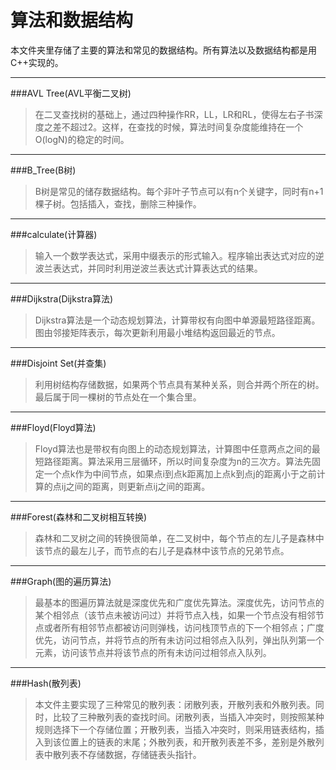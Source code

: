 # 算法和数据结构
本文件夹里存储了主要的算法和常见的数据结构。所有算法以及数据结构都是用C++实现的。

---
###AVL Tree(AVL平衡二叉树)
>在二叉查找树的基础上，通过四种操作RR，LL，LR和RL，使得左右子书深度之差不超过2。这样，在查找的时候，算法时间复杂度能维持在一个O(logN)的稳定的时间。

---
###B_Tree(B树)
>B树是常见的储存数据结构。每个非叶子节点可以有n个关键字，同时有n+1棵子树。包括插入，查找，删除三种操作。

---
###calculate(计算器)
>输入一个数学表达式，采用中缀表示的形式输入。程序输出表达式对应的逆波兰表达式，并同时利用逆波兰表达式计算表达式的结果。

---
###Dijkstra(Dijkstra算法)
>Dijkstra算法是一个动态规划算法，计算带权有向图中单源最短路径距离。图由邻接矩阵表示，每次更新利用最小堆结构返回最近的节点。

---
###Disjoint Set(并查集)
>利用树结构存储数据，如果两个节点具有某种关系，则合并两个所在的树。最后属于同一棵树的节点处在一个集合里。

---
###Floyd(Floyd算法)
>Floyd算法也是带权有向图上的动态规划算法，计算图中任意两点之间的最短路径距离。算法采用三层循环，所以时间复杂度为n的三次方。算法先固定一个点k作为中间节点，如果点i到点k距离加上点k到点j的距离小于之前计算的点ij之间的距离，则更新点ij之间的距离。

---
###Forest(森林和二叉树相互转换)
>森林和二叉树之间的转换很简单，在二叉树中，每个节点的左儿子是森林中该节点的最左儿子，而节点的右儿子是森林中该节点的兄弟节点。

---
###Graph(图的遍历算法)
>最基本的图遍历算法就是深度优先和广度优先算法。深度优先，访问节点的某个相邻点（该节点未被访问过）并将节点入栈，如果一个节点没有相邻节点或者所有相邻节点都被访问则弹栈，访问栈顶节点的下一个相邻点；广度优先，访问节点，并将节点的所有未访问过相邻点入队列，弹出队列第一个元素，访问该节点并将该节点的所有未访问过相邻点入队列。

---
###Hash(散列表)
>本文件主要实现了三种常见的散列表：闭散列表，开散列表和外散列表。同时，比较了三种散列表的查找时间。闭散列表，当插入冲突时，则按照某种规则选择下一个存储位置；开散列表，当插入冲突时，则采用链表结构，插入到该位置上的链表的末尾；外散列表，和开散列表差不多，差别是外散列表中散列表不存储数据，存储链表头指针。